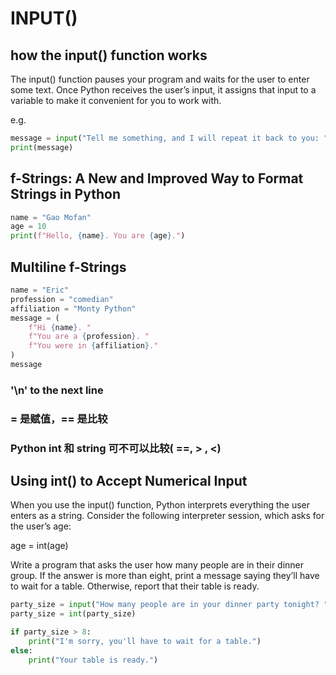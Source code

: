 # INPUT()

## how the input() function works

The input() function pauses your program and waits for the user to enter some text. 
Once Python receives the user’s input, it assigns that input to a variable to make it convenient for you to work with.

e.g.
```py
message = input("Tell me something, and I will repeat it back to you: ")
print(message)
```

## f-Strings: A New and Improved Way to Format Strings in Python

```py
name = "Gao Mofan"
age = 10
print(f"Hello, {name}. You are {age}.")
```

## Multiline f-Strings

```py
name = "Eric"
profession = "comedian"
affiliation = "Monty Python"
message = (
    f"Hi {name}. "
    f"You are a {profession}. "
    f"You were in {affiliation}."
)
message
```

### '\n' to the next line
### = 是赋值，== 是比较
### Python int 和 string 可不可以比较( ==, > , <)

## Using int() to Accept Numerical Input

When you use the input() function, Python interprets everything the user enters as a string. 
Consider the following interpreter session, which asks for the user’s age:

age = int(age)


Write a program that asks the user how many people are in their dinner group. 
If the answer is more than eight, print a message saying they’ll have to wait for a table. 
Otherwise, report that their table is ready.

```python
party_size = input("How many people are in your dinner party tonight? ")
party_size = int(party_size)

if party_size > 8:
    print("I'm sorry, you'll have to wait for a table.")
else:
    print("Your table is ready.")
```
